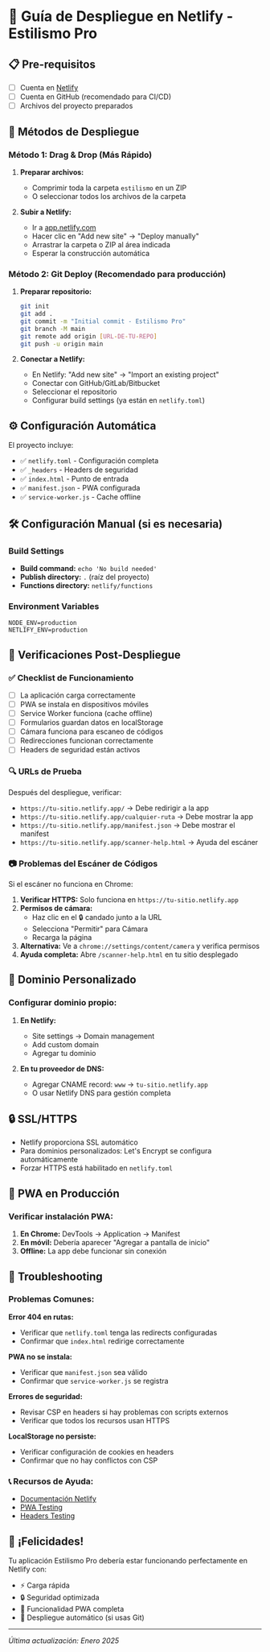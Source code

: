 # 🚀 Guía de Despliegue en Netlify - Estilismo Pro

## 📋 Pre-requisitos

- [ ] Cuenta en [Netlify](https://netlify.com)
- [ ] Cuenta en GitHub (recomendado para CI/CD)
- [ ] Archivos del proyecto preparados

## 🔄 Métodos de Despliegue

### Método 1: Drag & Drop (Más Rápido)

1. **Preparar archivos:**
   - Comprimir toda la carpeta `estilismo` en un ZIP
   - O seleccionar todos los archivos de la carpeta

2. **Subir a Netlify:**
   - Ir a [app.netlify.com](https://app.netlify.com)
   - Hacer clic en "Add new site" → "Deploy manually"
   - Arrastrar la carpeta o ZIP al área indicada
   - Esperar la construcción automática

### Método 2: Git Deploy (Recomendado para producción)

1. **Preparar repositorio:**
   ```bash
   git init
   git add .
   git commit -m "Initial commit - Estilismo Pro"
   git branch -M main
   git remote add origin [URL-DE-TU-REPO]
   git push -u origin main
   ```

2. **Conectar a Netlify:**
   - En Netlify: "Add new site" → "Import an existing project"
   - Conectar con GitHub/GitLab/Bitbucket
   - Seleccionar el repositorio
   - Configurar build settings (ya están en `netlify.toml`)

## ⚙️ Configuración Automática

El proyecto incluye:

- ✅ `netlify.toml` - Configuración completa
- ✅ `_headers` - Headers de seguridad
- ✅ `index.html` - Punto de entrada
- ✅ `manifest.json` - PWA configurada
- ✅ `service-worker.js` - Cache offline

## 🛠️ Configuración Manual (si es necesaria)

### Build Settings
- **Build command:** `echo 'No build needed'`
- **Publish directory:** `.` (raíz del proyecto)
- **Functions directory:** `netlify/functions`

### Environment Variables
```
NODE_ENV=production
NETLIFY_ENV=production
```

## 🚦 Verificaciones Post-Despliegue

### ✅ Checklist de Funcionamiento

- [ ] La aplicación carga correctamente
- [ ] PWA se instala en dispositivos móviles
- [ ] Service Worker funciona (cache offline)
- [ ] Formularios guardan datos en localStorage
- [ ] Cámara funciona para escaneo de códigos
- [ ] Redirecciones funcionan correctamente
- [ ] Headers de seguridad están activos

### 🔍 URLs de Prueba

Después del despliegue, verificar:
- `https://tu-sitio.netlify.app/` → Debe redirigir a la app
- `https://tu-sitio.netlify.app/cualquier-ruta` → Debe mostrar la app
- `https://tu-sitio.netlify.app/manifest.json` → Debe mostrar el manifest
- `https://tu-sitio.netlify.app/scanner-help.html` → Ayuda del escáner

### 📷 **Problemas del Escáner de Códigos**

Si el escáner no funciona en Chrome:

1. **Verificar HTTPS:** Solo funciona en `https://tu-sitio.netlify.app`
2. **Permisos de cámara:**
   - Haz clic en el 🔒 candado junto a la URL
   - Selecciona "Permitir" para Cámara
   - Recarga la página
3. **Alternativa:** Ve a `chrome://settings/content/camera` y verifica permisos
4. **Ayuda completa:** Abre `/scanner-help.html` en tu sitio desplegado

## 🎯 Dominio Personalizado

### Configurar dominio propio:

1. **En Netlify:**
   - Site settings → Domain management
   - Add custom domain
   - Agregar tu dominio

2. **En tu proveedor de DNS:**
   - Agregar CNAME record: `www` → `tu-sitio.netlify.app`
   - O usar Netlify DNS para gestión completa

## 🔒 SSL/HTTPS

- Netlify proporciona SSL automático
- Para dominios personalizados: Let's Encrypt se configura automáticamente
- Forzar HTTPS está habilitado en `netlify.toml`

## 📱 PWA en Producción

### Verificar instalación PWA:

1. **En Chrome:** DevTools → Application → Manifest
2. **En móvil:** Debería aparecer "Agregar a pantalla de inicio"
3. **Offline:** La app debe funcionar sin conexión

## 🐛 Troubleshooting

### Problemas Comunes:

**Error 404 en rutas:**
- Verificar que `netlify.toml` tenga las redirects configuradas
- Confirmar que `index.html` redirige correctamente

**PWA no se instala:**
- Verificar que `manifest.json` sea válido
- Confirmar que `service-worker.js` se registra

**Errores de seguridad:**
- Revisar CSP en headers si hay problemas con scripts externos
- Verificar que todos los recursos usan HTTPS

**LocalStorage no persiste:**
- Verificar configuración de cookies en headers
- Confirmar que no hay conflictos con CSP

### 📞 Recursos de Ayuda:

- [Documentación Netlify](https://docs.netlify.com)
- [PWA Testing](https://web.dev/pwa-checklist)
- [Headers Testing](https://securityheaders.com)

## 🎉 ¡Felicidades!

Tu aplicación Estilismo Pro debería estar funcionando perfectamente en Netlify con:
- ⚡ Carga rápida
- 🔒 Seguridad optimizada  
- 📱 Funcionalidad PWA completa
- 🚀 Despliegue automático (si usas Git)

---

*Última actualización: Enero 2025*
